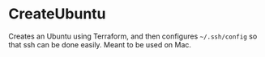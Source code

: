 # CreateUbuntu
Creates an Ubuntu using Terraform, and then configures `~/.ssh/config` so that ssh can be done easily.
Meant to be used on Mac.
